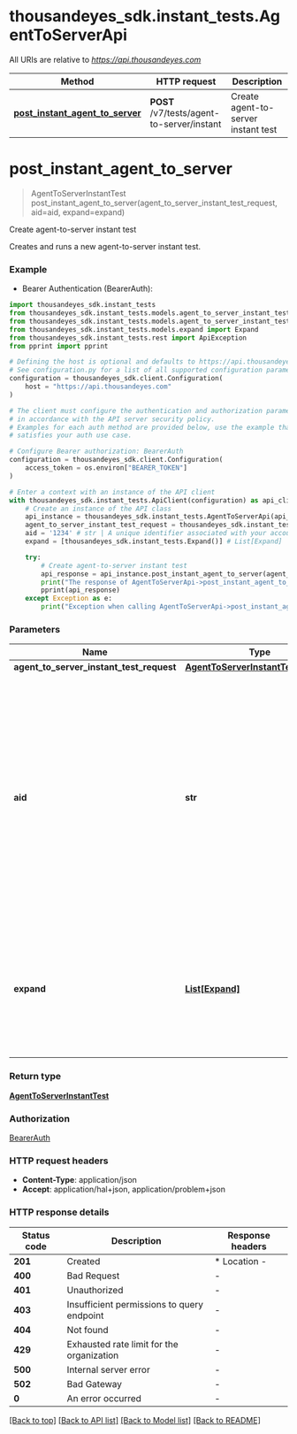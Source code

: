 # thousandeyes_sdk.instant_tests.AgentToServerApi

All URIs are relative to *https://api.thousandeyes.com*

Method | HTTP request | Description
------------- | ------------- | -------------
[**post_instant_agent_to_server**](AgentToServerApi.md#post_instant_agent_to_server) | **POST** /v7/tests/agent-to-server/instant | Create agent-to-server instant test


# **post_instant_agent_to_server**
> AgentToServerInstantTest post_instant_agent_to_server(agent_to_server_instant_test_request, aid=aid, expand=expand)

Create agent-to-server instant test

Creates and runs a new agent-to-server instant test.

### Example

* Bearer Authentication (BearerAuth):

```python
import thousandeyes_sdk.instant_tests
from thousandeyes_sdk.instant_tests.models.agent_to_server_instant_test import AgentToServerInstantTest
from thousandeyes_sdk.instant_tests.models.agent_to_server_instant_test_request import AgentToServerInstantTestRequest
from thousandeyes_sdk.instant_tests.models.expand import Expand
from thousandeyes_sdk.instant_tests.rest import ApiException
from pprint import pprint

# Defining the host is optional and defaults to https://api.thousandeyes.com
# See configuration.py for a list of all supported configuration parameters.
configuration = thousandeyes_sdk.client.Configuration(
    host = "https://api.thousandeyes.com"
)

# The client must configure the authentication and authorization parameters
# in accordance with the API server security policy.
# Examples for each auth method are provided below, use the example that
# satisfies your auth use case.

# Configure Bearer authorization: BearerAuth
configuration = thousandeyes_sdk.client.Configuration(
    access_token = os.environ["BEARER_TOKEN"]
)

# Enter a context with an instance of the API client
with thousandeyes_sdk.instant_tests.ApiClient(configuration) as api_client:
    # Create an instance of the API class
    api_instance = thousandeyes_sdk.instant_tests.AgentToServerApi(api_client)
    agent_to_server_instant_test_request = thousandeyes_sdk.instant_tests.AgentToServerInstantTestRequest() # AgentToServerInstantTestRequest | 
    aid = '1234' # str | A unique identifier associated with your account group. You can retrieve your `AccountGroupId` from the `/account-groups` endpoint. Note that you must be assigned to the target account group. Specifying this parameter without being assigned to the target account group will result in an error response. (optional)
    expand = [thousandeyes_sdk.instant_tests.Expand()] # List[Expand] | (Optional) Indicates if the test sub-resources should be expanded. Defaults to no expansion. To expand the `agents` sub-resource, use the query `?expand=agent`. (optional)

    try:
        # Create agent-to-server instant test
        api_response = api_instance.post_instant_agent_to_server(agent_to_server_instant_test_request, aid=aid, expand=expand)
        print("The response of AgentToServerApi->post_instant_agent_to_server:\n")
        pprint(api_response)
    except Exception as e:
        print("Exception when calling AgentToServerApi->post_instant_agent_to_server: %s\n" % e)
```



### Parameters


Name | Type | Description  | Notes
------------- | ------------- | ------------- | -------------
 **agent_to_server_instant_test_request** | [**AgentToServerInstantTestRequest**](AgentToServerInstantTestRequest.md)|  | 
 **aid** | **str**| A unique identifier associated with your account group. You can retrieve your &#x60;AccountGroupId&#x60; from the &#x60;/account-groups&#x60; endpoint. Note that you must be assigned to the target account group. Specifying this parameter without being assigned to the target account group will result in an error response. | [optional] 
 **expand** | [**List[Expand]**](Expand.md)| (Optional) Indicates if the test sub-resources should be expanded. Defaults to no expansion. To expand the &#x60;agents&#x60; sub-resource, use the query &#x60;?expand&#x3D;agent&#x60;. | [optional] 

### Return type

[**AgentToServerInstantTest**](AgentToServerInstantTest.md)

### Authorization

[BearerAuth](../README.md#BearerAuth)

### HTTP request headers

 - **Content-Type**: application/json
 - **Accept**: application/hal+json, application/problem+json

### HTTP response details

| Status code | Description | Response headers |
|-------------|-------------|------------------|
**201** | Created |  * Location -  <br>  |
**400** | Bad Request |  -  |
**401** | Unauthorized |  -  |
**403** | Insufficient permissions to query endpoint |  -  |
**404** | Not found |  -  |
**429** | Exhausted rate limit for the organization |  -  |
**500** | Internal server error |  -  |
**502** | Bad Gateway |  -  |
**0** | An error occurred |  -  |

[[Back to top]](#) [[Back to API list]](../README.md#documentation-for-api-endpoints) [[Back to Model list]](../README.md#documentation-for-models) [[Back to README]](../README.md)


